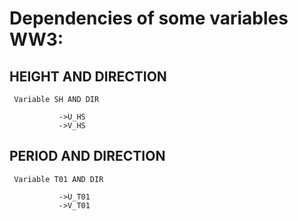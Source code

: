 # Dependencies of some variables WW3:

## HEIGHT AND DIRECTION
     
     Variable SH AND DIR
             
               ->U_HS
               ->V_HS

## PERIOD AND DIRECTION
     
     Variable T01 AND DIR
             
               ->U_T01
               ->V_T01
